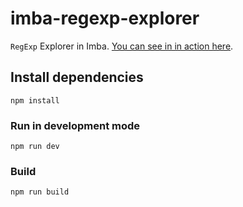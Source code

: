 # imba-regexp-explorer

`RegExp` Explorer in Imba. [You can see in in action here](https://taw.github.io/imba-regexp-explorer).

## Install dependencies

```
npm install
```

### Run in development mode

```
npm run dev
```

### Build

```
npm run build
```
